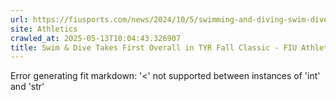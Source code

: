 ```yaml
---
url: https://fiusports.com/news/2024/10/5/swimming-and-diving-swim-dive-takes-first-overall-in-tyr-fall-classic.aspx
site: Athletics
crawled_at: 2025-05-13T10:04:43.326907
title: Swim & Dive Takes First Overall in TYR Fall Classic - FIU Athletics
---
```


Error generating fit markdown: '<' not supported between instances of 'int' and 'str'